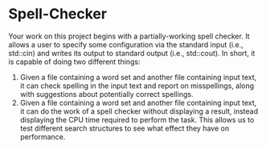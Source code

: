 # Spell-Checker
Your work on this project begins with a partially-working spell checker. It allows a user to specify some configuration via the standard input (i.e., std::cin) and writes its output to standard output (i.e., std::cout). In short, it is capable of doing two different things:
1. Given a file containing a word set and another file containing input text, it can check spelling in the input text and report on misspellings, along with suggestions about potentially correct spellings.
2. Given a file containing a word set and another file containing input text, it can do the work of a spell checker without displaying a result, instead displaying the CPU time required to perform the task. This allows us to test different search structures to see what effect they have on performance.
